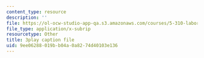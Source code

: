 ```yaml
---
content_type: resource
description: ''
file: https://ol-ocw-studio-app-qa.s3.amazonaws.com/courses/5-310-laboratory-chemistry-fall-2019/9ee06288019bb04a0a8274d40103e136_yiSZecIWBIc.srt
file_type: application/x-subrip
resourcetype: Other
title: 3play caption file
uid: 9ee06288-019b-b04a-0a82-74d40103e136
---
```

